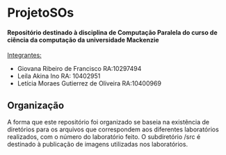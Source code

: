 # ProjetoSOs
<h4>Repositório destinado à disciplina de Computação Paralela do curso de ciência da computação da universidade Mackenzie</h4>

<ins>Integrantes:</ins>
- Giovana Ribeiro de Francisco	        RA:10297494
- Leila Akina Ino 	                    RA: 10402951
- Letícia Moraes Gutierrez de Oliveira	RA:10400969

<h2>Organização</h2>

A forma que este repositório foi organizado se baseia na existência de diretórios para os arquivos que correspondem aos diferentes laboratórios realizados, com o número do laboratório feito. O subdiretório /src é destinado à publicação de imagens utilizadas nos laboratórios.
